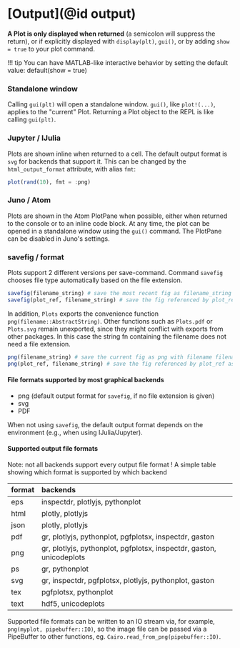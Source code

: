 # [Output](@id output)

**A Plot is only displayed when returned** (a semicolon will suppress the return), or if explicitly displayed with `display(plt)`, `gui()`, or by adding `show = true` to your plot command.


!!! tip
    You can have MATLAB-like interactive behavior by setting the default value: default(show = true)

### Standalone window
Calling `gui(plt)` will open a standalone window.  `gui()`, like `plot!(...)`, applies to the "current" Plot.  Returning a Plot object to the REPL is like calling `gui(plt)`.


### Jupyter / IJulia
Plots are shown inline when returned to a cell.  The default output format is `svg` for backends that support it.
This can be changed by the `html_output_format` attribute, with alias `fmt`:

```julia
plot(rand(10), fmt = :png)
```

### Juno / Atom
Plots are shown in the Atom PlotPane when possible, either when returned to the console or to an inline code block. At any time, the plot can be opened in a standalone window using the `gui()` command.
The PlotPane can be disabled in Juno's settings.

### savefig / format
Plots support 2 different versions per save-command.
Command `savefig` chooses file type automatically based on the file extension.

```julia
savefig(filename_string) # save the most recent fig as filename_string (such as "output.png")
savefig(plot_ref, filename_string) # save the fig referenced by plot_ref as filename_string (such as "output.png")
```

In addition, `Plots` exports the convenience function `png(filename::AbstractString)`.
Other functions such as `Plots.pdf` or `Plots.svg` remain unexported, since they might
conflict with exports from other packages.
In this case the string fn containing the filename does not need a file extension.

```julia
png(filename_string) # save the current fig as png with filename filename_string (such as "output.png")
png(plot_ref, filename_string) # save the fig referenced by plot_ref as png with filename filename_string (such as "output.png")
```

#### File formats supported by most graphical backends
 - png (default output format for `savefig`, if no file extension is given)
 - svg
 - PDF

When not using `savefig`, the default output format depends on the environment (e.g., when using IJulia/Jupyter).

#### Supported output file formats
Note:   not all backends support every output file format !
A simple table showing which format is supported by which backend

| format | backends                                                             |
| :----- | :------------------------------------------------------------------- |
| eps    | inspectdr, plotlyjs, pythonplot                                      |
| html   | plotly,  plotlyjs                                                    |
| json   | plotly, plotlyjs                                                     |
| pdf    | gr, plotlyjs, pythonplot, pgfplotsx, inspectdr, gaston               |
| png    | gr, plotlyjs, pythonplot, pgfplotsx, inspectdr, gaston, unicodeplots |
| ps     | gr, pythonplot                                                       |
| svg    | gr, inspectdr, pgfplotsx, plotlyjs, pythonplot, gaston               |
| tex    | pgfplotsx, pythonplot                                                |
| text   | hdf5, unicodeplots                                                   |

Supported file formats can be written to an IO stream via, for example, `png(myplot, pipebuffer::IO)`, so the image file can be passed via a PipeBuffer to other functions, eg. `Cairo.read_from_png(pipebuffer::IO)`.
